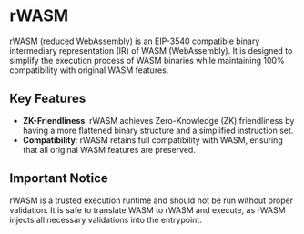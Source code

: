 # rWASM

rWASM (reduced WebAssembly) is an EIP-3540 compatible binary intermediary representation (IR) of WASM (WebAssembly).
It is designed
to simplify the execution process of WASM binaries while maintaining 100% compatibility with original WASM features.

## Key Features

- **ZK-Friendliness**: rWASM achieves Zero-Knowledge (ZK) friendliness by having a more flattened binary structure and a simplified instruction set.
- **Compatibility**: rWASM retains full compatibility with WASM, ensuring that all original WASM features are preserved.

## Important Notice

rWASM is a trusted execution runtime and should not be run without proper validation.
It is safe to translate WASM to rWASM and execute, as rWASM injects all necessary validations into the entrypoint.